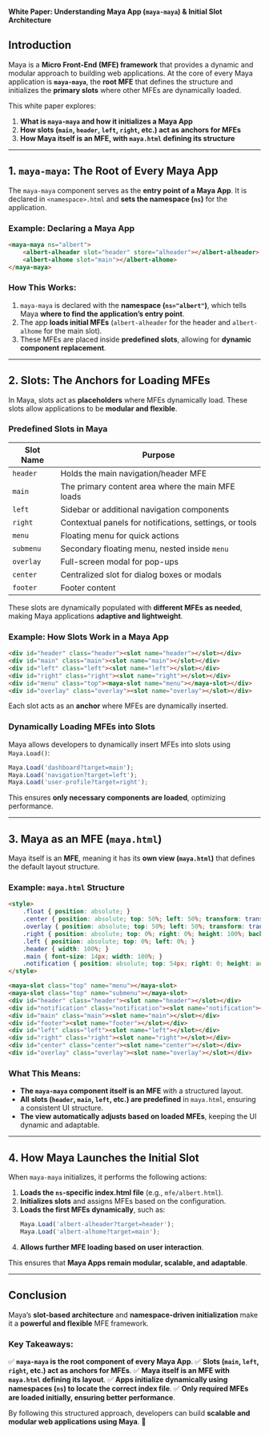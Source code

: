 **White Paper: Understanding Maya App (`maya-maya`) & Initial Slot Architecture**

## **Introduction**
Maya is a **Micro Front-End (MFE) framework** that provides a dynamic and modular approach to building web applications. At the core of every Maya application is **`maya-maya`**, the **root MFE** that defines the structure and initializes the **primary slots** where other MFEs are dynamically loaded.

This white paper explores:
1. **What is `maya-maya` and how it initializes a Maya App**
2. **How slots (`main`, `header`, `left`, `right`, etc.) act as anchors for MFEs**
3. **How Maya itself is an MFE, with `maya.html` defining its structure**

---
## **1. `maya-maya`: The Root of Every Maya App**
The `maya-maya` component serves as the **entry point of a Maya App**. It is declared in `<namespace>.html` and **sets the namespace (`ns`)** for the application.

### **Example: Declaring a Maya App**
```html
<maya-maya ns="albert">
    <albert-alheader slot="header" store="alheader"></albert-alheader>
    <albert-alhome slot="main"></albert-alhome>
</maya-maya>
```
### **How This Works:**
1. `maya-maya` is declared with the **namespace (`ns="albert"`)**, which tells Maya **where to find the application’s entry point**.
2. The app **loads initial MFEs** (`albert-alheader` for the header and `albert-alhome` for the main slot).
3. These MFEs are placed inside **predefined slots**, allowing for **dynamic component replacement**.

---
## **2. Slots: The Anchors for Loading MFEs**
In Maya, slots act as **placeholders** where MFEs dynamically load. These slots allow applications to be **modular and flexible**.

### **Predefined Slots in Maya**
| **Slot Name** | **Purpose** |
|-------------|-------------|
| `header` | Holds the main navigation/header MFE |
| `main` | The primary content area where the main MFE loads |
| `left` | Sidebar or additional navigation components |
| `right` | Contextual panels for notifications, settings, or tools |
| `menu` | Floating menu for quick actions |
| `submenu` | Secondary floating menu, nested inside `menu` |
| `overlay` | Full-screen modal for pop-ups |
| `center` | Centralized slot for dialog boxes or modals |
| `footer` | Footer content |

These slots are dynamically populated with **different MFEs as needed**, making Maya applications **adaptive and lightweight**.

### **Example: How Slots Work in a Maya App**
```html
<div id="header" class="header"><slot name="header"></slot></div>
<div id="main" class="main"><slot name="main"></slot></div>
<div id="left" class="left"><slot name="left"></slot></div>
<div id="right" class="right"><slot name="right"></slot></div>
<div id="menu" class="top"><maya-slot name="menu"></maya-slot></div>
<div id="overlay" class="overlay"><slot name="overlay"></slot></div>
```
Each slot acts as an **anchor** where MFEs are dynamically inserted.

### **Dynamically Loading MFEs into Slots**
Maya allows developers to dynamically insert MFEs into slots using `Maya.Load()`:
```javascript
Maya.Load('dashboard?target=main');
Maya.Load('navigation?target=left');
Maya.Load('user-profile?target=right');
```
This ensures **only necessary components are loaded**, optimizing performance.

---
## **3. Maya as an MFE (`maya.html`)**
Maya itself is an **MFE**, meaning it has its **own view (`maya.html`)** that defines the default layout structure.

### **Example: `maya.html` Structure**
```html
<style>
    .float { position: absolute; }
    .center { position: absolute; top: 50%; left: 50%; transform: translate(-50%, -50%); z-index: 10; }
    .overlay { position: absolute; top: 50%; left: 50%; transform: translate(-50%, -50%); z-index: 100; }
    .right { position: absolute; top: 0%; right: 0%; height: 100%; background-color: #fff; border-left: solid 1px #e6eaf0; }
    .left { position: absolute; top: 0%; left: 0%; }
    .header { width: 100%; }
    .main { font-size: 14px; width: 100%; }
    .notification { position: absolute; top: 54px; right: 0; height: auto; }
</style>

<maya-slot class="top" name="menu"></maya-slot>
<maya-slot class="top" name="submenu"></maya-slot>
<div id="header" class="header"><slot name="header"></slot></div>
<div id="notification" class="notification"><slot name="notification"></slot></div>
<div id="main" class="main"><slot name="main"></slot></div>
<div id="footer"><slot name="footer"></slot></div>
<div id="left" class="left"><slot name="left"></slot></div>
<div id="right" class="right"><slot name="right"></slot></div>
<div id="center" class="center"><slot name="center"></slot></div>
<div id="overlay" class="overlay"><slot name="overlay"></slot></div>
```

### **What This Means:**
- **The `maya-maya` component itself is an MFE** with a structured layout.
- **All slots (`header`, `main`, `left`, etc.) are predefined** in `maya.html`, ensuring a consistent UI structure.
- **The view automatically adjusts based on loaded MFEs**, keeping the UI dynamic and adaptable.

---
## **4. How Maya Launches the Initial Slot**
When `maya-maya` initializes, it performs the following actions:
1. **Loads the `ns`-specific index.html file** (e.g., `mfe/albert.html`).
2. **Initializes slots** and assigns MFEs based on the configuration.
3. **Loads the first MFEs dynamically**, such as:
   ```javascript
   Maya.Load('albert-alheader?target=header');
   Maya.Load('albert-alhome?target=main');
   ```
4. **Allows further MFE loading based on user interaction**.

This ensures that **Maya Apps remain modular, scalable, and adaptable**.

---
## **Conclusion**
Maya’s **slot-based architecture** and **namespace-driven initialization** make it a **powerful and flexible** MFE framework.

### **Key Takeaways:**
✅ **`maya-maya` is the root component of every Maya App**.
✅ **Slots (`main`, `left`, `right`, etc.) act as anchors for MFEs**.
✅ **Maya itself is an MFE with `maya.html` defining its layout**.
✅ **Apps initialize dynamically using namespaces (`ns`) to locate the correct index file**.
✅ **Only required MFEs are loaded initially, ensuring better performance**.

By following this structured approach, developers can build **scalable and modular web applications using Maya**. 🚀